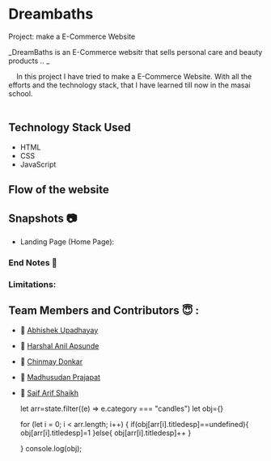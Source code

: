 # Dreambaths

Project: make a E-Commerce Website

_DreamBaths is an E-Commerce websitr that sells personal care and beauty products .. _

&nbsp;&nbsp;&nbsp;&#160;In this project I have tried to make a E-Commerce Website. With all the efforts and the technology stack, that I have learned till now in the masai school.<br><br>
## Technology Stack Used

- HTML
- CSS
- JavaScript

## Flow of the website 




## Snapshots 📷
- Landing Page (Home Page):
  


### End Notes 📑

### Limitations:


## Team Members and Contributors 😇 :

- 👤 [Abhishek Upadhayay](https://github.com/arupadhyay25)

- 👤 [Harshal Anil Apsunde](https://github.com/HARSHAL-AP)
    
- 👤 [Chinmay Donkar](https://github.com/chinmaydonkar)
  
- 👤 [Madhusudan Prajapat](https://github.com/Madhusudan0906)

- 👤 [Saif Arif Shaikh](https://github.com/Saif-sk5417)



  let arr=state.filter((e) => e.category === "candles")
  let obj={}

  for (let i = 0; i < arr.length; i++) {
   if(obj[arr[i].titledesp]==undefined){
    obj[arr[i].titledesp]=1
   }else{
    obj[arr[i].titledesp]++
   }
    
  }
  console.log(obj);